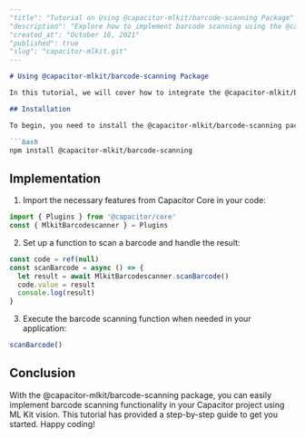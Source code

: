 ```markdown
---
"title": "Tutorial on Using @capacitor-mlkit/barcode-scanning Package"
"description": "Explore how to implement barcode scanning using the @capacitor-mlkit/barcode-scanning package in Capacitor."
"created_at": "October 18, 2021"
"published": true
"slug": "capacitor-mlkit.git"
---

# Using @capacitor-mlkit/barcode-scanning Package

In this tutorial, we will cover how to integrate the @capacitor-mlkit/barcode-scanning package into your Capacitor project to enable barcode scanning functionality using ML Kit.

## Installation

To begin, you need to install the @capacitor-mlkit/barcode-scanning package. You can do this by running the following command:

```bash
npm install @capacitor-mlkit/barcode-scanning
```

## Implementation

1. Import the necessary features from Capacitor Core in your code:

```javascript
import { Plugins } from '@capacitor/core'
const { MlkitBarcodescanner } = Plugins
```

2. Set up a function to scan a barcode and handle the result:

```javascript
const code = ref(null)
const scanBarcode = async () => {
  let result = await MlkitBarcodescanner.scanBarcode()
  code.value = result
  console.log(result)
}
```

3. Execute the barcode scanning function when needed in your application:

```javascript
scanBarcode()
```

## Conclusion

With the @capacitor-mlkit/barcode-scanning package, you can easily implement barcode scanning functionality in your Capacitor project using ML Kit vision. This tutorial has provided a step-by-step guide to get you started. Happy coding!
```